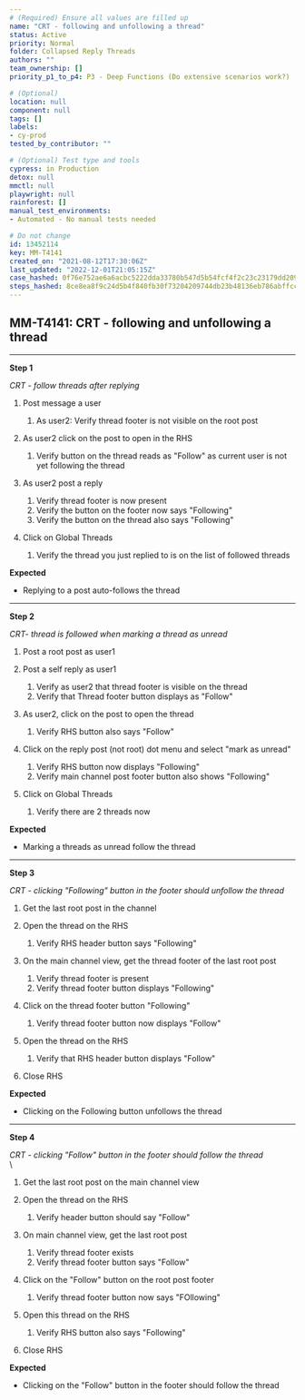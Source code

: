 ```yaml
---
# (Required) Ensure all values are filled up
name: "CRT - following and unfollowing a thread"
status: Active
priority: Normal
folder: Collapsed Reply Threads
authors: ""
team_ownership: []
priority_p1_to_p4: P3 - Deep Functions (Do extensive scenarios work?)

# (Optional)
location: null
component: null
tags: []
labels: 
- cy-prod
tested_by_contributor: ""

# (Optional) Test type and tools
cypress: in Production
detox: null
mmctl: null
playwright: null
rainforest: []
manual_test_environments:
- Automated - No manual tests needed

# Do not change
id: 13452114
key: MM-T4141
created_on: "2021-08-12T17:30:06Z"
last_updated: "2022-12-01T21:05:15Z"
case_hashed: 0f76e752ae6a6acbc5222dda33780b547d5b54fcf4f2c23c23179dd2098bee1b39553525b8c8b5a0dcf09ffd92803d36
steps_hashed: 8ce8ea8f9c24d5b4f840fb30f73204209744db23b48136eb786abffcc91dff3e44cc85df6cfb898988f968c8acda10fa
---
```


<!-- (Auto-generated) Based on frontmatter's "key" and "name" -->

## MM-T4141: CRT - following and unfollowing a thread

---

**Step 1**

_CRT - follow threads after replying_

1. Post message a user

   1. As user2: Verify thread footer is not visible on the root post

2. As user2 click on the post to open in the RHS

   1. Verify button on the thread reads as "Follow" as current user is not yet following the thread

3. As user2 post a reply

   1. Verify thread footer is now present
   2. Verify the button on the footer now says "Following"
   3. Verify the button on the thread also says "Following" 

4. Click on Global Threads

   1. Verify the thread you just replied to is on the list of followed threads

**Expected**

- Replying to a post auto-follows the thread

---

**Step 2**

_CRT- thread is followed when marking a thread as unread_

1. Post a root post as user1

2. Post a self reply as user1

   1. Verify as user2 that thread footer is visible on the thread
   2. Verify that Thread footer button displays as "Follow" 

3. As user2, click on the post to open the thread

   1. Verify RHS button also says "Follow"

4. Click on the reply post (not root) dot menu and select "mark as unread"

   1. Verify RHS button now displays "Following"
   2. Verify main channel post footer button also shows "Following"

5. Click on Global Threads

   1. Verify there are 2 threads now

**Expected**

- Marking a threads as unread follow the thread

---

**Step 3**

_CRT - clicking "Following" button in the footer should unfollow the thread_

1. Get the last root post in the channel

2. Open the thread on the RHS

   1. Verify RHS header button says "Following"

3. On the main channel view, get the thread footer of the last root post

   1. Verify thread footer is present
   2. Verify thread footer button displays "Following"

4. Click on the thread footer button "Following"

   1. Verify thread footer button now displays "Follow"

5. Open the thread on the RHS

   1. Verify that RHS header button displays "Follow" 

6. Close RHS

**Expected**

- Clicking on the Following button unfollows the thread

---

**Step 4**

_CRT - clicking "Follow" button in the footer should follow the thread_\
\\

1. Get the last root post on the main channel view

2. Open the thread on the RHS

   1. Verify header button should say "Follow"

3. On main channel view, get the last root post

   1. Verify thread footer exists
   2. Verify thread footer button says "Follow"

4. Click on the "Follow" button on the root post footer

   1. Verify thread footer button now says "FOllowing"

5. Open this thread on the RHS

   1. Verify RHS button also says "Following"

6. Close RHS

**Expected**

- Clicking on the "Follow" button in the footer should follow the thread
